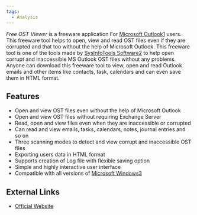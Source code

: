 ```yaml
---
tags:
  - Analysis
---
```

*Free OST Viewer* is a freeware application For [Microsoft
Outlook](microsoft_outlook.md)[1](http://forensicswiki.org/wiki/Microsoft_Outlook)
users. This freeware tool helps to open, view and read OST files even if
they are corrupted and that too without the help of Microsoft Outlook.
This freeware tool is one of the tools made by [SysInfoTools
Software](sysinfotools_software.md)[2](http://forensicswiki.org/wiki/SysInfoTools_Software)
to help open corrupt and inaccessible MS Outlook OST files without any
problems. Anyone can download this freeware tool to view, open and read
Outlook emails and other items like contacts, task, calendars and can
even save them in HTML format.

## Features

- Open and view OST files even without the help of Microsoft Outlook
- Open and view OST files without requiring Exchange Server
- Read, open and view files even when they are inaccessible or corrupted
- Can read and view emails, tasks, calendars, notes, journal entries and
  so on
- Three scanning modes to detect and view corrupt and inaccessible OST
  files
- Exporting users data in HTML format
- Supports creation of Log file with flexible saving option
- Simple and highly interactive user interface
- Compatible with all versions of [Microsoft
  Windows](microsoft_windows.md)[3](http://forensicswiki.org/wiki/Windows)

## External Links

* [Official Website](https://www.sysinfotools.com/recovery/ost-file-viewer.php)
